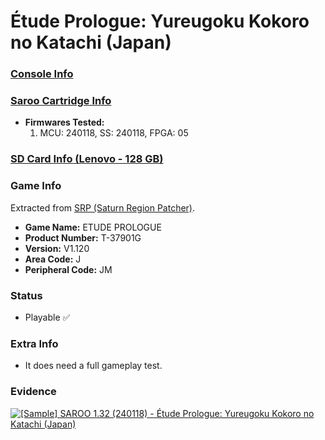 # Étude Prologue: Yureugoku Kokoro no Katachi (Japan)

### [Console Info](../../../../Info/Consoles/VA13/README.md)

### [Saroo Cartridge Info](../../../../Info/Cartridges/RetroGameParadiseStore/1.32F/README.md)

- <b>Firmwares Tested:</b>
  1. MCU: 240118, SS: 240118, FPGA: 05

### [SD Card Info (Lenovo - 128 GB)](../../../../Info/SdCards/Lenovo/128GB/README.md)

### Game Info

Extracted from [SRP (Saturn Region Patcher)](https://segaxtreme.net/resources/saturn-region-patcher.81/download).

- <b>Game Name:</b> ETUDE PROLOGUE
- <b>Product Number:</b> T-37901G
- <b>Version:</b> V1.120
- <b>Area Code:</b> J
- <b>Peripheral Code:</b> JM

### Status

- Playable :white_check_mark:

### Extra Info

- It does need a full gameplay test.

### Evidence

[![[Sample] SAROO 1.32 (240118) - Étude Prologue: Yureugoku Kokoro no Katachi (Japan)](https://img.youtube.com/vi/OvcdDZctM2I/0.jpg)](https://www.youtube.com/watch?v=OvcdDZctM2I)
